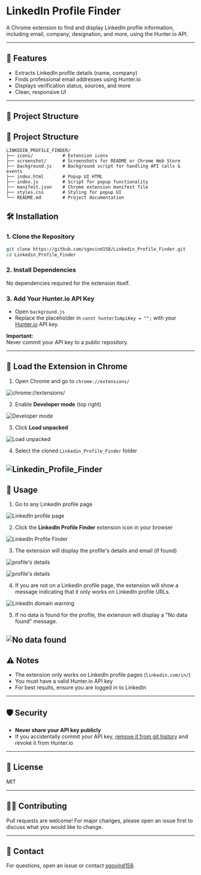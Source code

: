 # LinkedIn Profile Finder

A Chrome extension to find and display LinkedIn profile information, including email, company, designation, and more, using the Hunter.io API.

---

## 🚀 Features

- Extracts LinkedIn profile details (name, company)
- Finds professional email addresses using Hunter.io
- Displays verification status, sources, and more
- Clean, responsive UI

---

## 📁 Project Structure
## 📁 Project Structure

```
LINKEDIN_PROFILE_FINDER/
├── icons/           # Extension icons
├── screenshot/      # Screenshots for README or Chrome Web Store
├── background.js    # Background script for handling API calls & events
├── index.html       # Popup UI HTML
├── index.js         # Script for popup functionality
├── manifest.json    # Chrome extension manifest file
├── styles.css       # Styling for popup UI
└── README.md        # Project documentation
```

## 🛠️ Installation

### 1. Clone the Repository

```sh
git clone https://github.com/sgovind158/Linkedin_Profile_Finder.git
cd Linkedin_Profile_Finder
```

### 2. Install Dependencies

No dependencies required for the extension itself.  


### 3. Add Your Hunter.io API Key

- Open `background.js`
- Replace the placeholder in `const hunterIoApiKey = "";` with your [Hunter.io](https://hunter.io/) API key.

**Important:**  
Never commit your API key to a public repository.

---

## 🧩 Load the Extension in Chrome

1. Open Chrome and go to `chrome://extensions/`

![chrome://extensions/](screenshot/load_ext_img1.png)

2. Enable **Developer mode** (top right)

![Developer mode](screenshot/load_ext_img2.png)

3. Click **Load unpacked**

![Load unpacked](screenshot/load_img3.png)

4. Select the cloned `Linkedin_Profile_Finder` folder

![Linkedin_Profile_Finder](screenshot/load_ext_img4.png)
---

## 📝 Usage

1. Go to any LinkedIn profile page

![LinkedIn profile page](screenshot/usage_img1.png)

2. Click the **LinkedIn Profile Finder** extension icon in your browser

![LinkedIn Profile Finder](screenshot/usage_img2.png)

3. The extension will display the profile's details and email (if found)

![profile's details](screenshot/usage_img3.png)

![profile's details](screenshot/usage_img6.png)

4. If you are not on a LinkedIn profile page, the extension will show a message indicating that it only works on LinkedIn profile URLs.

![LinkedIn domain warning](screenshot/usage_img4.png)

5. If no data is found for the profile, the extension will display a "No data found" message.

![No data found](screenshot/usage_img5.png)
---

## ⚠️ Notes

- The extension only works on LinkedIn profile pages (`linkedin.com/in/`)
- You must have a valid Hunter.io API key
- For best results, ensure you are logged in to LinkedIn

---

## 🛡️ Security

- **Never share your API key publicly**
- If you accidentally commit your API key, [remove it from git history](https://docs.github.com/en/authentication/keeping-your-account-and-data-secure/removing-sensitive-data-from-a-repository) and revoke it from Hunter.io

---

## 📄 License

MIT

---

## 🙋‍♂️ Contributing

Pull requests are welcome! For major changes, please open an issue first to discuss what you would like to change.

---

## 📧 Contact

For questions, open an issue or contact [sgovind158](https://github.com/sgovind158).
